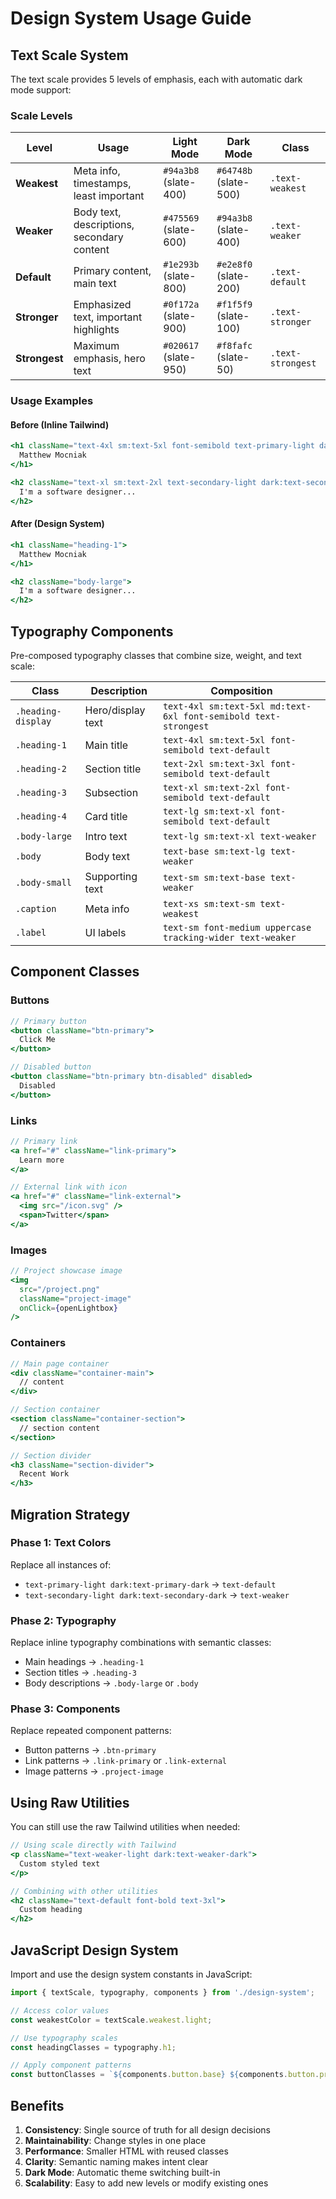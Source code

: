 # Design System Usage Guide

## Text Scale System

The text scale provides 5 levels of emphasis, each with automatic dark mode support:

### Scale Levels

| Level | Usage | Light Mode | Dark Mode | Class |
|-------|-------|------------|-----------|--------|
| **Weakest** | Meta info, timestamps, least important | `#94a3b8` (slate-400) | `#64748b` (slate-500) | `.text-weakest` |
| **Weaker** | Body text, descriptions, secondary content | `#475569` (slate-600) | `#94a3b8` (slate-400) | `.text-weaker` |
| **Default** | Primary content, main text | `#1e293b` (slate-800) | `#e2e8f0` (slate-200) | `.text-default` |
| **Stronger** | Emphasized text, important highlights | `#0f172a` (slate-900) | `#f1f5f9` (slate-100) | `.text-stronger` |
| **Strongest** | Maximum emphasis, hero text | `#020617` (slate-950) | `#f8fafc` (slate-50) | `.text-strongest` |

### Usage Examples

#### Before (Inline Tailwind)
```jsx
<h1 className="text-4xl sm:text-5xl font-semibold text-primary-light dark:text-primary-dark">
  Matthew Mocniak
</h1>

<h2 className="text-xl sm:text-2xl text-secondary-light dark:text-secondary-dark">
  I'm a software designer...
</h2>
```

#### After (Design System)
```jsx
<h1 className="heading-1">
  Matthew Mocniak
</h1>

<h2 className="body-large">
  I'm a software designer...
</h2>
```

## Typography Components

Pre-composed typography classes that combine size, weight, and text scale:

| Class | Description | Composition |
|-------|-------------|-------------|
| `.heading-display` | Hero/display text | `text-4xl sm:text-5xl md:text-6xl font-semibold text-strongest` |
| `.heading-1` | Main title | `text-4xl sm:text-5xl font-semibold text-default` |
| `.heading-2` | Section title | `text-2xl sm:text-3xl font-semibold text-default` |
| `.heading-3` | Subsection | `text-xl sm:text-2xl font-semibold text-default` |
| `.heading-4` | Card title | `text-lg sm:text-xl font-semibold text-default` |
| `.body-large` | Intro text | `text-lg sm:text-xl text-weaker` |
| `.body` | Body text | `text-base sm:text-lg text-weaker` |
| `.body-small` | Supporting text | `text-sm sm:text-base text-weaker` |
| `.caption` | Meta info | `text-xs sm:text-sm text-weakest` |
| `.label` | UI labels | `text-sm font-medium uppercase tracking-wider text-weaker` |

## Component Classes

### Buttons

```jsx
// Primary button
<button className="btn-primary">
  Click Me
</button>

// Disabled button
<button className="btn-primary btn-disabled" disabled>
  Disabled
</button>
```

### Links

```jsx
// Primary link
<a href="#" className="link-primary">
  Learn more
</a>

// External link with icon
<a href="#" className="link-external">
  <img src="/icon.svg" />
  <span>Twitter</span>
</a>
```

### Images

```jsx
// Project showcase image
<img 
  src="/project.png" 
  className="project-image"
  onClick={openLightbox}
/>
```

### Containers

```jsx
// Main page container
<div className="container-main">
  // content
</div>

// Section container
<section className="container-section">
  // section content
</section>

// Section divider
<h3 className="section-divider">
  Recent Work
</h3>
```

## Migration Strategy

### Phase 1: Text Colors
Replace all instances of:
- `text-primary-light dark:text-primary-dark` → `text-default`
- `text-secondary-light dark:text-secondary-dark` → `text-weaker`

### Phase 2: Typography
Replace inline typography combinations with semantic classes:
- Main headings → `.heading-1`
- Section titles → `.heading-3`
- Body descriptions → `.body-large` or `.body`

### Phase 3: Components
Replace repeated component patterns:
- Button patterns → `.btn-primary`
- Link patterns → `.link-primary` or `.link-external`
- Image patterns → `.project-image`

## Using Raw Utilities

You can still use the raw Tailwind utilities when needed:

```jsx
// Using scale directly with Tailwind
<p className="text-weaker-light dark:text-weaker-dark">
  Custom styled text
</p>

// Combining with other utilities
<h2 className="text-default font-bold text-3xl">
  Custom heading
</h2>
```

## JavaScript Design System

Import and use the design system constants in JavaScript:

```jsx
import { textScale, typography, components } from './design-system';

// Access color values
const weakestColor = textScale.weakest.light;

// Use typography scales
const headingClasses = typography.h1;

// Apply component patterns
const buttonClasses = `${components.button.base} ${components.button.primary}`;
```

## Benefits

1. **Consistency**: Single source of truth for all design decisions
2. **Maintainability**: Change styles in one place
3. **Performance**: Smaller HTML with reused classes
4. **Clarity**: Semantic naming makes intent clear
5. **Dark Mode**: Automatic theme switching built-in
6. **Scalability**: Easy to add new levels or modify existing ones